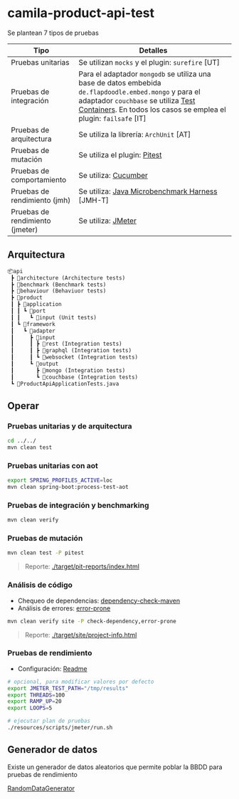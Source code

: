 # camila-product-api-test

Se plantean 7 tipos de pruebas

| Tipo                            | Detalles                                                                                                                                                                                                                                                           |
|---------------------------------|--------------------------------------------------------------------------------------------------------------------------------------------------------------------------------------------------------------------------------------------------------------------|
| Pruebas unitarias               | Se utilizan `mocks` y el plugin: `surefire` [UT]                                                                                                                                                                                                                   |
| Pruebas de integración          | Para el adaptador `mongodb` se utiliza una base de datos embebida `de.flapdoodle.embed.mongo` y para el adaptador `couchbase` se utiliza [Test Containers](https://testcontainers.com/modules/couchbase/). En todos los casos se emplea el plugin: `failsafe` [IT] |
| Pruebas de arquitectura         | Se utiliza la librería: `ArchUnit` [AT]                                                                                                                                                                                                                            |
| Pruebas de mutación             | Se utiliza el plugin: [Pitest](https://github.com/pitest/pitest-junit5-plugin.git)                                                                                                                                                                                 |
| Pruebas de comportamiento       | Se utiliza: [Cucumber](https://cucumber.io/docs/guides/)                                                                                                                                                                                                           |
| Pruebas de rendimiento (jmh)    | Se utiliza: [Java Microbenchmark Harness](https://github.com/openjdk/jmh) [JMH-T]                                                                                                                                                                                  |
| Pruebas de rendimiento (jmeter) | Se utiliza: [JMeter](https://jmeter.apache.org)                                                                                                                                                                                                                    |

## Arquitectura

```txt
📦api
 ┣ 📂architecture (Architecture tests)
 ┣ 📂benchmark (Benchmark tests)
 ┣ 📂behaviour (Behaviuor tests)
 ┣ 📂product
 ┃ ┣ 📂application
 ┃ ┃ ┗ 📂port
 ┃ ┃   ┗ 📂input (Unit tests)
 ┃ ┗ 📂framework
 ┃   ┗ 📂adapter
 ┃     ┣ 📂input
 ┃     ┃ ┣ 📂rest (Integration tests)
 ┃     ┃ ┣ 📂graphql (Integration tests)
 ┃     ┃ ┗ 📂websocket (Integration tests)
 ┃     ┗ 📂output
 ┃       ┣ 📂mongo (Integration tests)
 ┃       ┗ 📂couchbase (Integration tests)
 ┗ 📜ProductApiApplicationTests.java
```

## Operar

### Pruebas unitarias y de arquitectura

```bash
cd ../../
mvn clean test 
```

### Pruebas unitarias con aot

```bash
export SPRING_PROFILES_ACTIVE=loc
mvn clean spring-boot:process-test-aot
```

### Pruebas de integración y benchmarking

```bash
mvn clean verify
```

### Pruebas de mutación

```bash
mvn clean test -P pitest
```

> Reporte: [./target/pit-reports/index.html](./../../target/pit-reports/index.html)

### Análisis de código

* Chequeo de dependencias: [dependency-check-maven](https://jeremylong.github.io/DependencyCheck/dependency-check-maven/)
* Análisis de errores: [error-prone](https://github.com/google/error-prone)

```bash
mvn clean verify site -P check-dependency,error-prone
```

> Reporte: [./target/site/project-info.html](./../../site/project-info.html)
 
### Pruebas de rendimiento

* Configuración: [Readme](./resources/scripts/jmeter)

```bash
# opcional, para modificar valores por defecto
export JMETER_TEST_PATH="/tmp/results"
export THREADS=100
export RAMP_UP=20 
export LOOPS=5

# ejecutar plan de pruebas
./resources/scripts/jmeter/run.sh
```

## Generador de datos

Existe un generador de datos aleatorios que permite poblar la BBDD para pruebas de rendimiento

[RandomDataGenerator](java/com/camila/api/product/framework/adapter/output/RandomDataGenerator.java)
